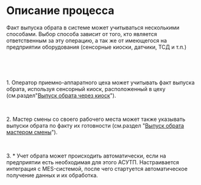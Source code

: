 # Описание процесса

Факт выпуска обрата в системе может учитываться несколькими способами.
Выбор способа зависит от того, кто является ответственным за эту
операцию, а так же от имеющегося на предприятии оборудования (сенсорные
киоски, датчики, ТСД и т.п.)

 

 

​1. Оператор приемно-аппаратного цеха может учитывать факт выпуска
обрата, используя сенсорный киоск, расположенный в цеху (см.раздел"[Выпуск обрата через киоск](ByOperator/ByOperator.md)").

 

​2. Мастер смены со своего рабочего места может также указывать выпуски
обрата по факту их готовности (см.раздел "[Выпуск обрата мастером смены](ByShiftWizard/ByShiftWizard.md)").

 

​3. \* Учет обрата может происходить автоматически, если на предприятии
есть необходимая для этого АСУТП. Настраивается интеграция с
MES-системой, после чего стартуется автоматическое получение данных и их
обработка.
